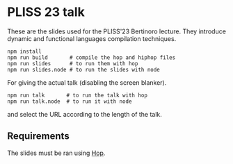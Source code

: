 PLISS 23 talk
=============

These are the slides used for the PLISS'23 Bertinoro lecture. They introduce
dynamic and functional languages compilation techniques.


```
npm install
npm run build       # compile the hop and hiphop files
npm run slides      # to run them with hop
npm run slides.node # to run the slides with node
```

For giving the actual talk (disabling the screen blanker).

```
npm run talk       # to run the talk with hop
npm run talk.node  # to run it with node
```

and select the URL according to the length of the talk.

Requirements
------------

The slides must be ran using [Hop](https://github.com/manuel-serrano/hop).
